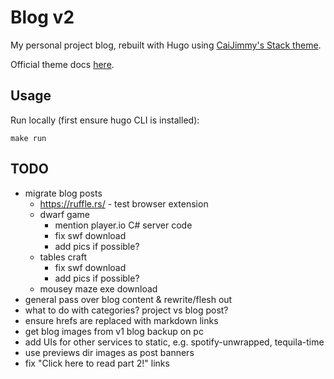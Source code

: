 # Blog v2

My personal project blog, rebuilt with Hugo using [CaiJimmy's Stack theme](github.com/CaiJimmy/hugo-theme-stack).

Official theme docs [here](https://stack.jimmycai.com/guide/).

## Usage

Run locally (first ensure hugo CLI is installed):

```shell
make run
```

## TODO

- migrate blog posts
  - https://ruffle.rs/ - test browser extension
  - dwarf game 
    - mention player.io C# server code
    - fix swf download
    - add pics if possible?
  - tables craft
    - fix swf download
    - add pics if possible?
  - mousey maze exe download
- general pass over blog content & rewrite/flesh out
- what to do with categories? project vs blog post?
- ensure hrefs are replaced with markdown links
- get blog images from v1 blog backup on pc
- add UIs for other services to static, e.g. spotify-unwrapped, tequila-time
- use previews dir images as post banners
- fix "Click here to read part 2!" links